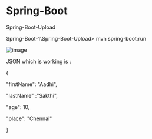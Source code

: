 # Spring-Boot

Spring-Boot-Upload

Spring-Boot-1\Spring-Boot-Upload> mvn spring-boot:run


![image](https://user-images.githubusercontent.com/27036721/139493077-f49db4db-35a5-415f-b14d-a9c5c0bb46e1.png)

JSON which is working is :

{

"firstName": "Aadhi",

"lastName" :"Sakthi",

"age": 10,

"place": "Chennai"

}
